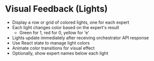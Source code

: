 # Visual Feedback (Lights)

- Display a row or grid of colored lights, one for each expert
- Each light changes color based on the expert's result
  - Green for 1, red for 0, yellow for 'e'
- Lights update immediately after receiving orchestrator API response
- Use React state to manage light colors
- Animate color transitions for visual effect
- Optionally, show expert names below each light 